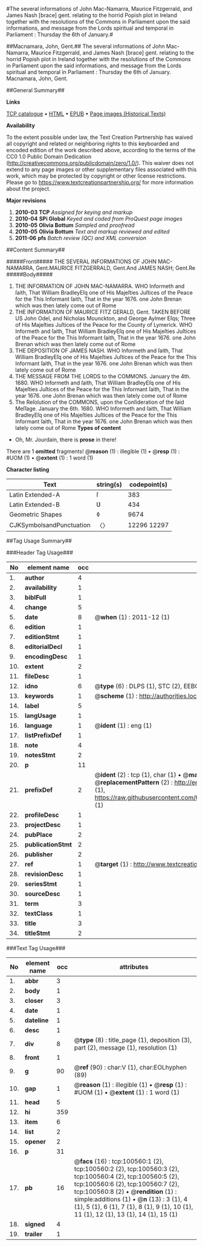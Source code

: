 #The several informations of John Mac-Namarra, Maurice Fitzgerrald, and James Nash [brace] gent. relating to the horrid Popish plot in Ireland together with the resolutions of the Commons in Parliament upon the said informations, and message from the Lords spiritual and temporal in Parliament : Thursday the 6th of January.#

##Macnamara, John, Gent.##
The several informations of John Mac-Namarra, Maurice Fitzgerrald, and James Nash [brace] gent. relating to the horrid Popish plot in Ireland together with the resolutions of the Commons in Parliament upon the said informations, and message from the Lords spiritual and temporal in Parliament : Thursday the 6th of January.
Macnamara, John, Gent.

##General Summary##

**Links**

[TCP catalogue](http://www.ota.ox.ac.uk/tcp/)  • 
[HTML](http://tei.it.ox.ac.uk/tcp/Texts-HTML/free/A59/A59377.html)  • 
[EPUB](http://tei.it.ox.ac.uk/tcp/Texts-EPUB/free/A59/A59377.epub) • 
[Page images (Historical Texts)](https://historicaltexts.jisc.ac.uk/eebo-13586698e)

**Availability**

To the extent possible under law, the Text Creation Partnership has waived all copyright and related or neighboring rights to this keyboarded and encoded edition of the work described above, according to the terms of the CC0 1.0 Public Domain Dedication (http://creativecommons.org/publicdomain/zero/1.0/). This waiver does not extend to any page images or other supplementary files associated with this work, which may be protected by copyright or other license restrictions. Please go to https://www.textcreationpartnership.org/ for more information about the project.

**Major revisions**

1. __2010-03__ __TCP__ *Assigned for keying and markup*
1. __2010-04__ __SPi Global__ *Keyed and coded from ProQuest page images*
1. __2010-05__ __Olivia Bottum__ *Sampled and proofread*
1. __2010-05__ __Olivia Bottum__ *Text and markup reviewed and edited*
1. __2011-06__ __pfs__ *Batch review (QC) and XML conversion*

##Content Summary##

#####Front#####
THE SEVERAL INFORMATIONS OF
JOHN MAC-NAMARRA, Gent.MAURICE FITZGERRALD, Gent.And JAMES NASH; Gent.Re
#####Body#####

1. THE INFORMATION OF JOHN MAC-NAMARRA.
WHO Informeth and ſaith, That William BradleyEſq one of His Majeſties Juſtices of the Peace for the This Informant ſaith, That in the year 1676. one John Brenan which was then lately come out of Rome 
1. THE INFORMATION OF MAURICE FITZ GERALD, Gent. TAKEN BEFORE US John Odel, and Nicholas Mounckton, and George Aylmer Eſqs; Three of His Majeſties Juſtices of the Peace for the County of Lymerick.
WHO Informeth and ſaith, That William BradleyEſq one of His Majeſties Juſtices of the Peace for the This Informant ſaith, That in the year 1676. one John Brenan which was then lately come out of Rome 
1. THE DEPOSITION OF JAMES NASH.
WHO Informeth and ſaith, That William BradleyEſq one of His Majeſties Juſtices of the Peace for the This Informant ſaith, That in the year 1676. one John Brenan which was then lately come out of Rome 
1. THE MESSAGE FROM THE LORDS to the COMMONS. January the 4th. 1680.
WHO Informeth and ſaith, That William BradleyEſq one of His Majeſties Juſtices of the Peace for the This Informant ſaith, That in the year 1676. one John Brenan which was then lately come out of Rome 
1. The Reſolution of the COMMONS, upon the Conſideration of the ſaid Meſſage. January the 6th. 1680.
WHO Informeth and ſaith, That William BradleyEſq one of His Majeſties Juſtices of the Peace for the This Informant ſaith, That in the year 1676. one John Brenan which was then lately come out of Rome 
**Types of content**

  * Oh, Mr. Jourdain, there is **prose** in there!

There are 1 **omitted** fragments! 
 @__reason__ (1) : illegible (1)  •  @__resp__ (1) : #UOM (1)  •  @__extent__ (1) : 1 word (1)

**Character listing**


|Text|string(s)|codepoint(s)|
|---|---|---|
|Latin Extended-A|ſ|383|
|Latin Extended-B|Ʋ|434|
|Geometric Shapes|◊|9674|
|CJKSymbolsandPunctuation|〈〉|12296 12297|

##Tag Usage Summary##

###Header Tag Usage###

|No|element name|occ|attributes|
|---|---|---|---|
|1.|__author__|4||
|2.|__availability__|1||
|3.|__biblFull__|1||
|4.|__change__|5||
|5.|__date__|8| @__when__ (1) : 2011-12 (1)|
|6.|__edition__|1||
|7.|__editionStmt__|1||
|8.|__editorialDecl__|1||
|9.|__encodingDesc__|1||
|10.|__extent__|2||
|11.|__fileDesc__|1||
|12.|__idno__|6| @__type__ (6) : DLPS (1), STC (2), EEBO-CITATION (1), OCLC (1), VID (1)|
|13.|__keywords__|1| @__scheme__ (1) : http://authorities.loc.gov/ (1)|
|14.|__label__|5||
|15.|__langUsage__|1||
|16.|__language__|1| @__ident__ (1) : eng (1)|
|17.|__listPrefixDef__|1||
|18.|__note__|4||
|19.|__notesStmt__|2||
|20.|__p__|11||
|21.|__prefixDef__|2| @__ident__ (2) : tcp (1), char (1)  •  @__matchPattern__ (2) : ([0-9\-]+):([0-9IVX]+) (1), (.+) (1)  •  @__replacementPattern__ (2) : http://eebo.chadwyck.com/downloadtiff?vid=$1&page=$2 (1), https://raw.githubusercontent.com/textcreationpartnership/Texts/master/tcpchars.xml#$1 (1)|
|22.|__profileDesc__|1||
|23.|__projectDesc__|1||
|24.|__pubPlace__|2||
|25.|__publicationStmt__|2||
|26.|__publisher__|2||
|27.|__ref__|1| @__target__ (1) : http://www.textcreationpartnership.org/docs/. (1)|
|28.|__revisionDesc__|1||
|29.|__seriesStmt__|1||
|30.|__sourceDesc__|1||
|31.|__term__|3||
|32.|__textClass__|1||
|33.|__title__|3||
|34.|__titleStmt__|2||


###Text Tag Usage###

|No|element name|occ|attributes|
|---|---|---|---|
|1.|__abbr__|3||
|2.|__body__|1||
|3.|__closer__|3||
|4.|__date__|1||
|5.|__dateline__|1||
|6.|__desc__|1||
|7.|__div__|8| @__type__ (8) : title_page (1), deposition (3), part (2), message (1), resolution (1)|
|8.|__front__|1||
|9.|__g__|90| @__ref__ (90) : char:V (1), char:EOLhyphen (89)|
|10.|__gap__|1| @__reason__ (1) : illegible (1)  •  @__resp__ (1) : #UOM (1)  •  @__extent__ (1) : 1 word (1)|
|11.|__head__|5||
|12.|__hi__|359||
|13.|__item__|6||
|14.|__list__|2||
|15.|__opener__|2||
|16.|__p__|31||
|17.|__pb__|16| @__facs__ (16) : tcp:100560:1 (2), tcp:100560:2 (2), tcp:100560:3 (2), tcp:100560:4 (2), tcp:100560:5 (2), tcp:100560:6 (2), tcp:100560:7 (2), tcp:100560:8 (2)  •  @__rendition__ (1) : simple:additions (1)  •  @__n__ (13) : 3 (1), 4 (1), 5 (1), 6 (1), 7 (1), 8 (1), 9 (1), 10 (1), 11 (1), 12 (1), 13 (1), 14 (1), 15 (1)|
|18.|__signed__|4||
|19.|__trailer__|1||

